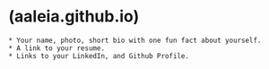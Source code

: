 # (aaleia.github.io)

    * Your name, photo, short bio with one fun fact about yourself.  
    * A link to your resume.
    * Links to your LinkedIn, and Github Profile.

